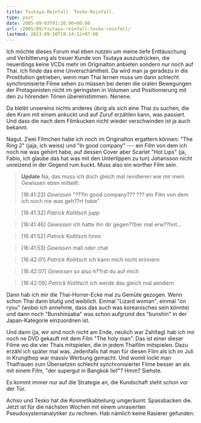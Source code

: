 ```yaml
---
title: Tsutaya-Reinfall. Tesko-Reinfall.
type: post
date: 2005-09-03T01:20:00+00:00
url: /2005/09/tsutaya-reinfall-tesko-reinfall/
lastmod: 2023-09-10T19:14:12+07:00
---
```

Ich möchte dieses Forum mal eben nutzen um meine tiefe Enttäuschung und Verbitterung als treuer Kunde von Tsutaya auszudrücken, die neuerdings keine VCDs mehr im Originalton anbieten sondern nur noch auf Thai. Ich finde das eine Unverschämtheit. Da wird man ja geradezu in die Prostitution getrieben, wenn man Thai lernen muss um dann schlecht synchronisierte Filme sehen zu müssen bei denen die oralen Bewegungen der Protagonisten nicht im geringsten in Volumen und Positionierung mit den zu hörenden Tönen übereinstimmen. Nenene.

Da bleibt unsereins nichts anderes übrig als sich eine Thai zu suchen, die den Kram mit einem ankuckt und auf Zuruf erzählen kann, was passiert. Und dass die nach dem Filmkucken nicht wieder verschwinden ist ja auch bekannt.

Nagut. Zwei Filmchen habe ich noch im Originalton ergattern können: "The Ring 2" (jaja, ich weiss) und "In good company" --- ein Film von dem ich noch nie was gehört habe, auf dessen Cover aber Scarlet "Hot Lips" (ja, Fabio, ich glaube das hat was mit den Unterlippen zu tun) Johansson nicht unreizend in der Gegend rum kuckt. Muss also ein worther Film sein.

> **Update** Na, das muss ich doch gleich mal revidieren wie mir mein Gewissen eben mitteilt:
>
> [16:41:23] _Gewissen_ "???In good company??? ??? ein Film von dem ich noch nie was geh??rt habe"

> [16:41:32] _Patrick Kollitsch_ jupp

> [16:41:46] _Gewissen_ ich hatte ihn dir gegen??ber mal erw??hnt...

> [16:41:52] _Patrick Kollitsch_ hmm

> [16:41:53] _Gewissen_ mail oder chat

> [16:42:01] _Patrick Kollitsch_ ich kann mich nicht erinnern

> [16:42:07] _Gewissen_ so also h??rst du auf mich

> [16:42:09] _Patrick Kollitsch_ ich werde das gleich mal aendern

Dann hab ich mir die Thai-Horror-Ecke mal zu Gemüte gezogen. Wenn schon Thai dann blutig und weiblich. Einmal "Lizard woman", einmal "on ryou" (wobei ich annehme, dass das auch was koreanisches sein könnte) und dann noch "Bunshinsaba" was schon aufgrund des "bunshin" in der Japan-Kategorie einzuordnen ist.

Und dann (ja, wir sind noch nicht am Ende, neulich war Zahltag) hab ich mir noch ne DVD gekauft mit dem Film "The holy man". Das ist einer dieser Filme wo die vier Thais mitspielen, die in jedem Thaifilm mitspielen. Dazu erzähl ich später mal was. Jedenfalls hat man für diesen Film als ich im Juli in Krungthep war massiv Werbung gemacht. Und womit lockt man Thaifrauen zum Übersetzen schlecht synchronisierter Filme besser an als mit einem Film, "der supergut in Bangkok lief"? Hmm? Siehste.

Es kommt immer nur auf die Strategie an, die Kundschaft steht schon vor der Tür.

Achso und Tesko hat die Kosmetikabteilung umgeräumt. Spassbacken die. Jetzt ist für die nächsten Wochen mit einem unrasierten Pseudosystemanalytiker zu rechnen. Hab nämlich keine Rasierer gefunden.
